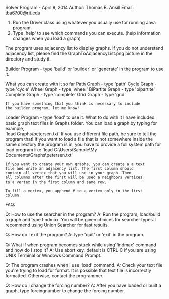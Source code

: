 Solver Program - April 8, 2014
Author: Thomas B. Ansill
Email: tba6700@rit.edu

1. Run the Driver class using whatever you usually 
	use for running Java program.
2. Type 'help' to see which commands you can execute. 
	(help information changes when you load a graph)

The program uses adjacency list to display graphs. If you do not
understand adjacency list, please find the GraphToAdjacencyList.png
picture in the directory and study it.

Builder Program - type 'build' or 'builder' or 'generate' in the
	program to use it.

What you can create with it so far
	Path Graph - type 'path'
	Cycle Graph - type 'cycle'
	Wheel Graph - type 'wheel'
	BiPartite Graph - type 'bipartite'
	Complete Graph - type 'complete'
	Grid Graph - type 'grid'

	If you have something that you think is necessary to include
	the builder program, let me know!

Loader Program - type 'load' to use it.
What to do with it
	I have included basic graph text files in Graphs folder.
	You can load a graph by typing for example,  
	'load Graphs/petersen.txt' If you use different file path,
	be sure to tell the program that! If you want to load a file
	that is not somewhere inside the same directory the program
	is in, you have to provide a full system path for load program
	like 'load C:\Users\Sample\My Documents\Graphs\petersen.txt'
	
	If you want to create your own graphs, you can create a a text
	file and write an adjacency list. The first column should
	contain all vertex that you will use in your graph. Then
	all columns after the first will be used a neighbors vertices
	to a vertex in the first column and same row.

	To fill a vertex, you apphend # to a vertex only in the first
	column.

FAQ:

Q: How to use the searcher in the program?
A: Run the program, load/build a graph and type findmax. You will be
	given choices for searcher types. I recommend using Union
	Searcher for fast results.

Q: How do I exit the program?
A: type 'quit' or 'exit' in the program.

Q: What if when program becomes stuck while using'findmax'
	command and how do I stop it?
A: Use abort key, default is CTRL-C if you are using UNIX Terminal
	or Windows Command Prompt.

Q: The program crashes when I use 'load' command.
A: Check your text file you're trying to load for format. It is 
	possible that text file is incorrectly formatted. Otherwise,
	contact the programmer.

Q: How do I change the forcing number?
A: After you have loaded or built a graph, type forcingnumber to 
	change the forcing number.